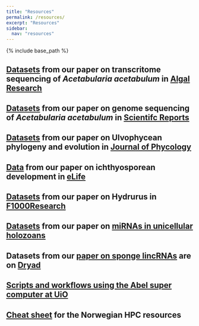 ```yaml
---
title: "Resources"
permalink: /resources/
excerpt: "Resources"
sidebar:
  nav: "resources"
---
```


{% include base_path %}

## [Datasets](https://www.ebi.ac.uk/ena/browser/view/PRJEB40460) from our paper on transcritome sequencing of *Acetabularia acetabulum* in [Algal Research](https://www.sciencedirect.com/science/article/pii/S2211926421002599)

## [Datasets](https://www.ebi.ac.uk/ena/browser/view/PRJEB40379) from our paper on genome sequencing of *Acetabularia acetabulum* in [Scientifc Reports](https://www.nature.com/articles/s41598-021-92092-4)

## [Datasets](/resources/datasets/JPY_2021) from our paper on Ulvophycean phylogeny and evolution in [Journal of Phycology](https://onlinelibrary.wiley.com/doi/abs/10.1111/jpy.13168)

## [Data](/resources/datasets/eLife_2019) from our paper on ichthyosporean development in [eLife](https://elifesciences.org/articles/49801)

## [Datasets](/resources/datasets/F1000Research) from our paper on Hydrurus in [F1000Research](https://f1000research.com/articles/8-401/v1)

## [Datasets](/resources/datasets/current_biology) from our paper on [miRNAs in unicellular holozoans](https://www.cell.com/current-biology/fulltext/S0960-9822(18)31063-7#%20)

## Datasets from our [paper on sponge lincRNAs](http://rspb.royalsocietypublishing.org/content/282/1821/20151746) are on [Dryad](http://datadryad.org/resource/doi:10.5061/dryad.v83fj)

## [Scripts and workflows using the Abel super computer at UiO](/resources/abel/intro/)

## [Cheat sheet](https://github.com/jonbra/NGS-Abel/wiki/Abel-cheat-sheet) for the Norwegian HPC resources

